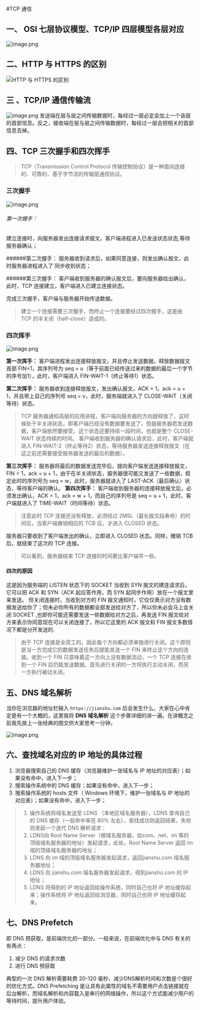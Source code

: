 #TCP 通信


## 一、 OSI 七层协议模型、TCP/IP 四层模型各层对应

![image.png](https://upload-images.jianshu.io/upload_images/8667801-a6d6c15803ac44f4.png?imageMogr2/auto-orient/strip%7CimageView2/2/w/1240)



## 二、HTTP 与 HTTPS 的区别

![HTTP 与 HTTPS 的区别](https://upload-images.jianshu.io/upload_images/8667801-77fe642a770633c8.png?imageMogr2/auto-orient/strip%7CimageView2/2/w/1240)




## 三 、TCP/IP 通信传输流

![image.png](https://upload-images.jianshu.io/upload_images/8667801-4d8da58c2789576d.png?imageMogr2/auto-orient/strip%7CimageView2/2/w/1240)
发送端在层与层之间传输数据时，每经过一层必定会加上一个该层的首部信息。反之，接收端在层与层之间传输数据时，每经过一层会把相关的首部信息去掉。




##  四、TCP 三次握手和四次挥手

>TCP（Transmission Control Protocol 传输控制协议）是一种面向连接的、可靠的、基于字节流的传输层通信协议。


### 三次握手

![image.png](https://upload-images.jianshu.io/upload_images/8667801-5013ebe70e338152.png?imageMogr2/auto-orient/strip%7CimageView2/2/w/1240)

###### 第一次握手：
建立连接时，向服务器发出连接请求报文，客户端进程进入已发送状态状态,等待服务器确认；

######第二次握手：
服务器收到请求后，如果同意连接，则发出确认报文，此时服务器进程进入了 同步收到状态；

######第三次握手：
客户端收到服务器的确认报文后，要向服务器给出确认，此时，TCP 连接建立，客户端进入已建立连接状态。

完成三次握手，客户端与服务器开始传送数据。

>建立一个连接需要三次握手，而终止一个连接要经过四次握手，这是由 TCP 的半关闭（half-close）造成的。





### 四次挥手

![image.png](https://upload-images.jianshu.io/upload_images/8667801-b033ad023b2fc0f4.png?imageMogr2/auto-orient/strip%7CimageView2/2/w/1240)

**第一次挥手：**
客户端进程发出连接释放报文，并且停止发送数据。释放数据报文首部 FIN=1，其序列号为 seq = u（等于前面已经传送过来的数据的最后一个字节的序号加1），此时，客户端进入 FIN-WAIT-1（终止等待1）状态。

**第二次挥手：**
服务器收到连接释放报文，发出确认报文，ACK = 1，ack = u + 1，并且带上自己的序列号 seq = v，此时，服务端就进入了 CLOSE-WAIT（关闭等待）状态。

> TCP 服务器通知高层的应用进程，客户端向服务器的方向就释放了，这时候处于半关闭状态，即客户端已经没有数据要发送了，但是服务器若发送数据，客户端依然要接受。这个状态还要持续一段时间，也就是整个 CLOSE-WAIT 状态持续的时间。
> 客户端收到服务器的确认请求后，此时，客户端就进入 FIN-WAIT-2（终止等待2）状态，等待服务器发送连接释放报文（在这之前还需要接受服务器发送的最后的数据）。

**第三次挥手：**
服务器将最后的数据发送完毕后，就向客户端发送连接释放报文，FIN = 1，ack = u + 1，由于在半关闭状态，服务器很可能又发送了一些数据，假定此时的序列号为 seq = w，此时，服务器就进入了 LAST-ACK（最后确认）状态，等待客户端的确认。 **第四次挥手：**
客户端收到服务器的连接释放报文后，必须发出确认，ACK = 1，ack = w + 1，而自己的序列号是 seq = u + 1，此时，客户端就进入了 TIME-WAIT（时间等待）状态。

> 注意此时 TCP 连接还没有释放，必须经过 2MSL（最长报文段寿命）的时间后，当客户端撤销相应的 TCB 后，才进入 CLOSED 状态。

服务器只要收到了客户端发出的确认，立即进入 CLOSED 状态。同样，撤销 TCB 后，就结束了这次的 TCP 连接。

> 可以看到，服务器结束 TCP 连接的时间要比客户端早一些。

#### 四次的原因

这是因为服务端的 LISTEN 状态下的 SOCKET 当收到 SYN 报文的建连请求后，它可以把 ACK 和 SYN（ACK 起应答作用，而 SYN 起同步作用）放在一个报文里来发送。 但关闭连接时，当收到对方的 FIN 报文通知时，它仅仅表示对方没有数据发送给你了；但未必你所有的数据都全部发送给对方了，所以你未必会马上会关闭 SOCKET ,也即你可能还需要发送一些数据给对方之后，再发送 FIN 报文给对方来表示你同意现在可以关闭连接了，所以它这里的 ACK 报文和 FIN 报文多数情况下都是分开发送的.

> 由于 TCP 连接是全双工的，因此每个方向都必须单独进行关闭。这个原则是当一方完成它的数据发送任务后就能发送一个 FIN 来终止这个方向的连接。收到一个 FIN 只意味着这一方向上没有数据流动，一个 TCP 连接在收到一个 FIN 后仍能发送数据。首先进行关闭的一方将执行主动关闭，而另一方执行被动关闭。



## 五、DNS 域名解析 

当你在浏览器的地址栏输入 `https://jianshu.com` 后会发生什么，大家在心中肯定是有一个大概的，这里我将 **DNS 域名解析** 这个步骤详细的讲一遍。在讲概念之前我先放上一张经典的图文供大家思考一分钟。

![image.png](https://upload-images.jianshu.io/upload_images/8667801-68019ded10a928c8.png?imageMogr2/auto-orient/strip%7CimageView2/2/w/1240)



## 六、查找域名对应的 IP 地址的具体过程

1.  浏览器搜索自己的 DNS 缓存（浏览器维护一张域名与 IP 地址的对应表）；如果没有命中，进入下一步；
2.  搜索操作系统中的 DNS 缓存；如果没有命中，进入下一步；
3.  搜索操作系统的 hosts 文件（ Windows 环境下，维护一张域名与 IP 地址的对应表）；如果没有命中，进入下一步；

> 1.  操作系统将域名发送至 LDNS （本地区域名服务器），LDNS 查询自己的 DNS 缓存（一般命中率在 80% 左右），查找成功则返回结果，失败则发起一个迭代 DNS 解析请求：
> 2.  LDNS向 Root Name Server（根域名服务器，如com、net、im 等的顶级域名服务器的地址）发起请求，此处，Root Name Server 返回 im 域的顶级域名服务器的地址；
> 3.  LDNS 向 im 域的顶级域名服务器发起请求，返回jianshu.com 域名服务器地址；
> 4.  LDNS 向 jianshu.com 域名服务器发起请求，得到jianshu.com 的 IP 地址；
> 5.  LDNS 将得到的 IP 地址返回给操作系统，同时自己也将 IP 地址缓存起来；操作系统将 IP 地址返回给浏览器，同时自己也将 IP 地址缓存起来。



## 七、DNS Prefetch

即 DNS 预获取，是前端优化的一部分。一般来说，在前端优化中与 DNS 有关的有两点：

1.  减少 DNS 的请求次数
2.  进行 DNS 预获取

典型的一次 DNS 解析需要耗费 20-120 毫秒，减少DNS解析时间和次数是个很好的优化方式。DNS Prefetching 是让具有此属性的域名不需要用户点击链接就在后台解析，而域名解析和内容载入是串行的网络操作，所以这个方式能减少用户的等待时间，提升用户体验。


